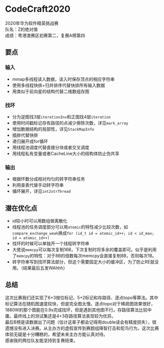 # CodeCraft2020
2020年华为软件精英挑战赛  
队名：Z的绝对值  
成绩：粤港澳赛区初赛第二，复赛A榜第四

## 要点
### 输入
- mmap多线程读入数据，读入时保存顶点的相应字符串
- 使用多线程快排+归并排序代替快排所有输入数据
- 用类似于前向星的结构代替二维数组存图

### 找环
- 分为逆图找3层`iterationInv`和正图找4层`iteration`  
- 使用时间戳标记存有路径的点减少擦除次数，详见`mark_array`
- 增加数据结构的局部性，详见`StackMapInfo`
- 插排代替快排
- 递归展开成for循环
- 用线程池调度代替直接分块或者交叉调度
- 用线程私有变量或者CacheLine大小的结构体防止伪共享

### 输出
- 根据环数分成相对均匀的转字符串任务
- 利用查表代替手动转字符串
- 循环展开，详见`int2strThread`

## 潜在优化点
- id较小时可以用数组做离散化
- 线程池的任务调度部分可以用`atomic`的特性减少比较次数，如`compare_exchange_weak`换成`for (id_t id = atomic_id++; id < id_max; id = atomic_id++)`
- 找环的时候可以单独开一个线程转字符串
- 大佬说`memcpy`可以每次复制16B，下次复制时将多余的覆盖即可。似乎是利用了`memcpy`的特性：对于8B的倍数每次memcpy会直接复制8B，否则每次1B。
- 转字符串写到找环算法部分，但这个需要固定大小的缓冲区，为了防止RE就没用。（结果最后五发WAhhh）

## 总结
这次比赛我们还实现了6+3按位标记、5+2标记和存路径、逐点topo等算法。其中标记算法在随机图速度较快，但是完全图太慢。逐点topo对于稀疏图效果很好，1880W的那个图能在0.9s完成找环，但是遇到其他图不行。存路径算法比较中庸。最终线上的测试集还是4+3存路径算法表现较为优异。  
最后B榜是读数据出了问题（估计这辈子都会记得用double读会有精度损失），很遗憾没有进入决赛。从主办方的虚假宣传到赛题组降智打击和鸵鸟行为，这次比赛体验无疑是十分糟糕的，希望未来主办方能认真对待。  
感谢我的两位队友能坚持到复赛结束。